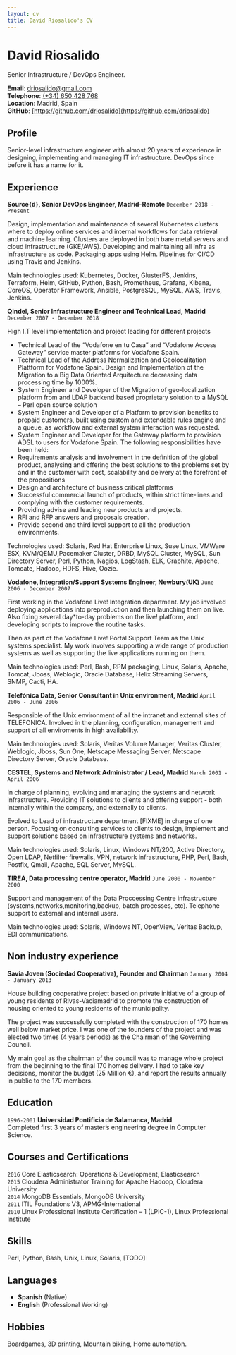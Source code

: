 ```yaml
---
layout: cv
title: David Riosalido's CV
---
```

# David Riosalido
Senior Infrastructure / DevOps Engineer.

**Email**: [driosalido@gmail.com](mailto:driosalido@gmail.com) \
**Telephone**: [(+34) 650 428 768](tel:+34650428768) \
**Location**: Madrid, Spain \
**GitHub**: [https://github.com/driosalido](https://github.com/driosalido)

## Profile 
Senior-level infrastructure engineer with almost 20 years of experience in designing, implementing and managing IT infrastructure. DevOps since before it has a name for it.

## Experience

**Source{d}, Senior DevOps Engineer, Madrid-Remote** `December 2018 - Present`

Design, implementation and maintenance of several Kubernetes clusters where to deploy online services and internal workflows for data retrieval and machine learning. Clusters are deployed in both bare metal servers and cloud infrastructure (GKE/AWS). Developing and maintaining all infra as infrastructure as code. Packaging apps using Helm. Pipelines for CI/CD using Travis and Jenkins.

Main technologies used: Kubernetes, Docker, GlusterFS, Jenkins, Terraform, Helm, GitHub, Python, Bash, Prometheus, Grafana, Kibana, CoreOS, Operator Framework, Ansible, PostgreSQL, MySQL, AWS, Travis, Jenkins. 

**Qindel, Senior Infrastructure Engineer and Technical Lead, Madrid** `December 2007 - December 2018`

High I.T level implementation and project leading for different projects

- Technical Lead of the “Vodafone en tu Casa” and “Vodafone Access Gateway” service master platforms for Vodafone Spain.
- Technical Lead of the Address Normalization and Geolocalitation Plattform for Vodafone Spain. Design and Implementation of the Migration to a Big Data Oriented Arquitecture decreasing data processing time by 1000%.
- System Engineer and Developer of the Migration of geo-localization platform from and LDAP backend based proprietary solution to a MySQL – Perl open source solution
- System Engineer and Developer of a Platform to provision benefits to prepaid customers, built using custom and extendable rules engine and a queue, as workflow and external system interaction was requested.
- System Engineer and Developer for the Gateway platform to provision ADSL to users for Vodafone Spain.
The following responsibilities have been held:
- Requirements analysis and involvement in the definition of the global product, analysing and offering the best solutions to the problems set by and in the customer with cost, scalability and delivery at the forefront of the propositions
- Design and architecture of business critical platforms
- Successful commercial launch of products, within strict time-lines and complying with the customer requirements.
- Providing advise and leading new products and projects.
- RFI and RFP answers and proposals creation.
- Provide second and third level support to all the production environments.

Technologies used: Solaris, Red Hat Enterprise Linux, Suse Linux, VMWare ESX, KVM/QEMU,Pacemaker Cluster, DRBD, MySQL Cluster, MySQL, Sun Directory Server, Perl, Python, Nagios, LogStash, ELK, Graphite, Apache, Tomcate, Hadoop, HDFS, Hive, Oozie. 

**Vodafone, Integration/Support Systems Engineer, Newbury(UK)** `June 2006 - December 2007`

First working in the Vodafone Live! Integration department. My job involved deploying applications into preproduction and then launching them on live. Also fixing several day*to-day problems on the live! platform, and developing scripts to improve the routine tasks.

Then as part of the Vodafone Live! Portal Support Team as the Unix systems specialist. My work involves supporting a wide range of production systems as well as supporting the live applications running on them.

Main technologies used: Perl, Bash, RPM packaging, Linux, Solaris, Apache, Tomcat, Jboss, Weblogic, Oracle Database, Helix Streaming Servers, SNMP, Cacti, HA.

**Telefónica Data, Senior Consultant in Unix environment, Madrid** `April 2006 - June 2006`

Responsible of the Unix environment of all the intranet and external sites of TELEFONICA. Involved in the planning, configuration, management and support of all enviroments in high availability.

Main technologies used: Solaris, Veritas Volume Manager, Veritas Cluster, Weblogic, Jboss, Sun One, Netscape Messaging Server, Netscape Directory Server, Oracle Database. 

**CESTEL, Systems and Network Administrator / Lead, Madrid** `March 2001 - April 2006`

In charge of planning, evolving and managing the systems and network infrastructure. Providing IT solutions to clients and offering support - both internally within the company, and externally to clients.

Evolved to Lead of infrastructure department [FIXME] in charge of one person. Focusing on consulting services to clients to design, implement and support solutions based on infrastructure systems and networks.

Main technologies used: Solaris, Linux, Windows NT/200, Active Directory, Open LDAP, Netfilter firewalls, VPN, network infrastructure, PHP, Perl, Bash, Postfix, Qmail, Apache, SQL Server, MySQL.

**TIREA, Data processing centre operator, Madrid** `June 2000 - November 2000`

Support and management of the Data Proccessing Centre infrastructure (systems,networks,monitoring,backup, batch processes, etc). Telephone support to external and internal users.

Main technologies used: Solaris, Windows NT, OpenView, Veritas Backup, EDI communications. 

## Non industry experience

**Savia Joven (Sociedad Cooperativa), Founder and Chairman** `January 2004 - January 2013`

House building cooperative project based on private initiative of a group of young residents of Rivas-Vaciamadrid to promote the construction of housing oriented to young residents of the municipality.

The project was successfully completed with the construction of 170 homes well below market price.
I was one of the founders of the project and was elected two times (4 years periods) as the Chairman of the Governing Council.

My main goal as the chairman of the council was to manage whole project from the beginning to the final 170 homes delivery. I had to take key decisions, monitor the budget (25 Million €), and report the results annually in public to the 170 members.

## Education

`1996-2001` **Universidad Pontificia de Salamanca, Madrid**  
Completed first 3 years of master’s engineering degree in Computer Science.

## Courses and Certifications

`2016` Core Elasticsearch: Operations & Development, Elasticsearch  
`2015` Cloudera Administrator Training for Apache Hadoop, Cloudera University  
`2014` MongoDB Essentials, MongoDB University  
`2011` ITIL Foundations V3, APMG-International  
`2010` Linux Professional Institute Certification – 1 (LPIC-1), Linux Professional Institute  

## Skills
Perl, Python, Bash, Unix, Linux, Solaris, [TODO]

## Languages

* **Spanish** (Native)  
* **English** (Professional Working)

Hobbies
-------

Boardgames, 3D printing, Mountain biking, Home automation.

<!-- ### Footer

Last updated: October 2019 -->
